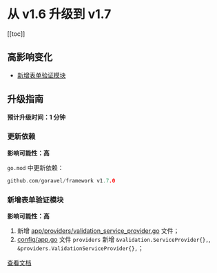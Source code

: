 # 从 v1.6 升级到 v1.7

[[toc]]

## 高影响变化

- [新增表单验证模块](#新增表单验证模块)

## 升级指南

**预计升级时间：1 分钟**

### 更新依赖

**影响可能性：高**

`go.mod` 中更新依赖：

```go
github.com/goravel/framework v1.7.0
```

### 新增表单验证模块

**影响可能性：高**

1. 新增 [app/providers/validation_service_provider.go](https://github.com/goravel/goravel/blob/v1.7.0/app/providers/validation_service_provider.go) 文件；
2. [config/app.go](https://github.com/goravel/goravel/blob/v1.7.0/config/app.go) 文件 `providers` 新增 `&validation.ServiceProvider{},`, `&providers.ValidationServiceProvider{},`；

[查看文档](../the-basics/validation.md)
